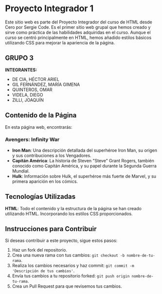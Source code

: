 # Proyecto Integrador 1

Este sitio web es parte del Proyecto Integrador del curso de HTML desde Cero por Sergie Code. Es el primer sitio web grupal que hemos creado y sirve como práctica de las habilidades adquiridas en el curso. Aunque el curso se centró principalmente en HTML, hemos añadido estilos básicos utilizando CSS para mejorar la apariencia de la página.

## GRUPO 3
**INTEGRANTES:**
- DE CIA, HÉCTOR ARIEL
- GIL FERNÁNDEZ, MARÍA GIMENA
- QUINTEROS, OMAR
- VIDELA, DIEGO
- ZILLI, JOAQUÍN

## Contenido de la Página
En esta página web, encontrarás:
### Avengers: Infinity War

- **Iron Man**: Una descripción detallada del superhéroe Iron Man, su origen y sus contribuciones a los Vengadores.
- **Capitán América**: La historia de Steven "Steve" Grant Rogers, también conocido como Capitán América, y su papel durante la Segunda Guerra Mundial.
- **Hulk**: Información sobre Hulk, el superhéroe más fuerte de Marvel, y su primera aparición en los cómics.

## Tecnologías Utilizadas
**HTML**: Todo el contenido y la estructura de la página se han creado utilizando HTML. Incorporando los estilos CSS proporcionados.

## Instrucciones para Contribuir
Si deseas contribuir a este proyecto, sigue estos pasos:

1. Haz un fork del repositorio.
2. Crea una nueva rama con tus cambios: `git checkout -b nombre-de-tu-rama`.
3. Realiza los cambios necesarios y haz commit: `git commit -m 'Descripción de tus cambios'`.
4. Envía tus cambios a tu repositorio forked: `git push origin nombre-de-tu-rama`.
5. Crea un Pull Request para que revisemos tus cambios.
